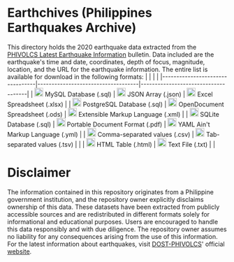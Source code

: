 # Earthchives (Philippines Earthquakes Archive)
This  directory holds the 2020 earthquake data extracted from the [PHIVOLCS Latest Earthquake Information](https://earthquakes.phivolcs.dost.gov.ph/) bulletin. Data included are the earthquake's time and date, coordinates, depth of focus, magnitude,  location, and the URL for the earthquake information. The entire list is available for download in the following formats:
|                                 |                                    |                                     |
|---------------------------------|------------------------------------|-------------------------------------|
| <img src="https://static-00.iconduck.com/assets.00/database-mysql-icon-462x512-6itsq0zm.png" width="auto" height="20px" alt="MySQL"> MySQL Database (.sql)           | <img src="https://upload.wikimedia.org/wikipedia/commons/thumb/c/c9/JSON_vector_logo.svg/800px-JSON_vector_logo.svg.png" width="auto" height="20px" alt="JSON"> JSON Array (.json)                 | <img src="https://upload.wikimedia.org/wikipedia/commons/thumb/3/34/Microsoft_Office_Excel_%282019%E2%80%93present%29.svg/800px-Microsoft_Office_Excel_%282019%E2%80%93present%29.svg.png" width="auto" height="20px" alt="XLSX"> Excel Spreadsheet (.xlsx)           |
| <img src="https://cdn-icons-png.flaticon.com/512/5968/5968342.png" width="auto" height="20px" alt="PostgreSQL"> PostgreSQL Database (.sql)      | <img src="https://cdn-icons-png.flaticon.com/512/5105/5105727.png" width="auto" height="20px" alt="ODS"> OpenDocument Spreadsheet (.ods)    | <img src="https://upload.wikimedia.org/wikipedia/commons/thumb/2/2d/Extensible_Markup_Language_%28XML%29_logo.svg/1920px-Extensible_Markup_Language_%28XML%29_logo.svg.png" width="auto" height="20px" alt="XML"> Extensible Markup Language (.xml)   |
| <img src="https://upload.wikimedia.org/wikipedia/commons/thumb/9/97/Sqlite-square-icon.svg/1200px-Sqlite-square-icon.svg.png" width="auto" height="20px" alt="SQLite"> SQLite Database (.sql)          | <img src="https://upload.wikimedia.org/wikipedia/commons/thumb/8/87/PDF_file_icon.svg/1667px-PDF_file_icon.svg.png" width="auto" height="20px" alt="PDF"> Portable Document Format (.pdf)    | <img src="https://upload.wikimedia.org/wikipedia/commons/5/5a/Official_YAML_Logo.svg" width="auto" height="20px" alt="YML"> YAML Ain't Markup Language (.yml)   |
| <img src="https://upload.wikimedia.org/wikipedia/commons/c/c6/.csv_icon.svg" width="auto" height="20px" alt="CSV"> Comma-separated values (.csv)   | <img src="https://upload.wikimedia.org/wikipedia/commons/thumb/c/c5/TsvDelimited001.svg/800px-TsvDelimited001.svg.png" width="auto" height="20px" alt="TSV"> Tab-separated values (.tsv)        |                                     |
| <img src="https://cdn-icons-png.flaticon.com/512/732/732212.png" width="auto" height="20px" alt="HTML"> HTML Table (.html)              | <img src="https://upload.wikimedia.org/wikipedia/commons/thumb/2/23/Text-txt.svg/800px-Text-txt.svg.png" width="auto" height="20px" alt="TXT"> Text File (.txt)                   |                                     |
#
# Disclaimer
The information contained in this repository originates from a Philippine government institution, and the repository owner explicitly disclaims ownership of this data. These datasets have been extracted from publicly accessible sources and are redistributed in different formats solely for informational and educational purposes. Users are encouraged to handle this data responsibly and with due diligence. The repository owner assumes no liability for any consequences arising from the use of this information. For the latest information about earthquakes, visit [DOST-PHIVOLCS](https://en.wikipedia.org/wiki/Philippine_Institute_of_Volcanology_and_Seismology)' official [website](https://phivolcs.dost.gov.ph/).
